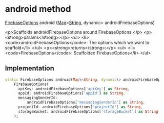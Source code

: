 


# android method








[FirebaseOptions](https:pub.dev/documentation/firebase_core_platform_interface/4.8.0/firebase_core_platform_interface/FirebaseOptions-class.html) android
([Map](https:api.flutter.dev/flutter/dart-core/Map-class.html)&lt;[String](https:api.flutter.dev/flutter/dart-core/String-class.html), dynamic\> androidFirebaseOptions)





\<p\>Scaffolds androidFirebaseOptions around FirebaseOptions.\</p\>
\<p\>\<strong\>params\</strong\>:\</p\>
\<ul\>
\<li\>\<code\>androidFirebaseOptions\</code\>: The options which we want to scaffold\</li\>
\</ul\>
\<p\>\<strong\>returns\</strong\>:\</p\>
\<ul\>
\<li\>\<code\>FirebaseOptions\</code\>: Scaffolded FirebaseOptions\</li\>
\</ul\>



## Implementation

```dart
static FirebaseOptions android(Map\<String, dynamic\> androidFirebaseOptions) =\>
    FirebaseOptions(
      apiKey: androidFirebaseOptions['apiKey'] as String,
      appId: androidFirebaseOptions['appId'] as String,
      messagingSenderId:
          androidFirebaseOptions['messagingSenderId'] as String,
      projectId: androidFirebaseOptions['projectId'] as String,
      storageBucket: androidFirebaseOptions['storageBucket'] as String,
    );
```







